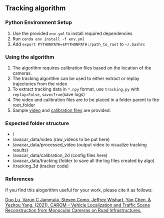 ## Tracking algorithm

### Python Environment Setup
1) Use the provided `env.yml` to install required dependencies <br>
2) Run `conda env install -f env.yml` <br>
3) Add `export PYTHONPATH=$PYTHONPATH:/path_to_root` to `~/.bashrc` <br>


### Using the algorithm
1) The algorithm requires calibration files based on the location of the cameras. <br>
2) The tracking algorithm can be used to either extract or replay trajectories from the video 
3) To extract tracking data in `*.npy` format, use `tracking.py` with `replay=False`, `save=True`(save logs)
4) The video and calibration files are to be placed in a folder parent to the root_folder
5) Sample [video](https://drive.google.com/drive/folders/1TQiYoiA1uMNZHRfJPVhJXa6p-TgNV2PX?usp=sharing) and [calibration files](https://drive.google.com/file/d/1Pll2jAHzyQONjZ6ThRXL4I-WMVeCfhN7/view?usp=sharing) are provided.

### Expected folder structure
- /
- /avacar_data/video (raw_videos to be put here)
- /avacar_data/processed_video (output video to visualize tracking results)
- /avacar_data/calibration_2d (config files here)
- /avacar_data/tracking (folder to save all the log files created by algo)
- /tracking_3d (tracker code)
  

### References

If you find this alogorithm useful for your work, please cite it as follows: <br>

  <a href="https://arxiv.org/abs/2104.00893"> Duo Lu, Varun C Jammula, Steven Como, Jeffrey Wishart, Yan Chen, & Yezhou Yang. (2021). CAROM – Vehicle Localization and Traffic Scene Reconstruction from Monocular Cameras on Road Infrastructures. </a>
